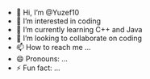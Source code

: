 - 👋 Hi, I’m @Yuzef10
- 👀 I’m interested in coding
- 🌱 I’m currently learning C++ and Java
- 💞️ I’m looking to collaborate on coding
- 📫 How to reach me ...
- 😄 Pronouns: ...
- ⚡ Fun fact: ...

<!---
Yuzef10/Yuzef10 is a ✨ special ✨ repository because its `README.md` (this file) appears on your GitHub profile.
You can click the Preview link to take a look at your changes.
--->
